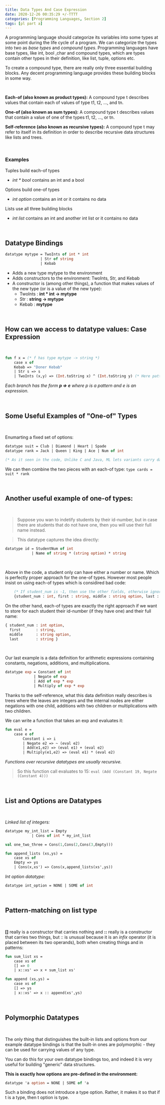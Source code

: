 ```yaml
---
title: Data Types And Case Expression
date: 2020-12-26 00:35:29 +/-TTTT
categories: [Programming Languages, Section 2]
tags: [pl part a] 
---
```

A programming language should categorize its variables into some types at some point during the life cycle of a program.
We can categorize the types into two as _base types_ and _compound types_.
Programming languages have base types, like int, bool ,char and 
compound types, which are types
contain other types in their definition, like list, tuple, options etc.

To create a compound type, there are really only three essential building blocks. 
Any decent programming language provides these building blocks in some way.

<br/>

**Each-of (also known as product types):** A compound type t
describes values that contain each of values of type t1, t2, ..., and tn.

**One-of (also known as sum types):** A compound type t
describes values that contain a value of one of the types t1, t2, ..., or tn.

**Self-reference (also known as recursive types):** A compound type t may refer to itself in its definition in order to describe recursive
data structures like lists and trees.
<br/>

<br/>

### **Examples**

Tuples build each-of types
- _int * bool_ contains an int and a bool

Options build one-of types
- _int option_ contains an int or it contains no data

Lists use all three building blocks
- _int list_ contains an int and another int list or it contains no data

<br/>

## Datatype Bindings


```ml
datatype mytype = TwoInts of int * int
				| Str of string
				| Kebab
```

* Adds a new type mytype to the environment
* Adds constructors to the environment: TwoInts, Str, and Kebab
* A constructor is (among other things), a function that makes
values of the new type (or is a value of the new type):
	* TwoInts : **int * int -> mytype**
	* Str : **string -> mytype**
	* Kebab : **mytype**

<br/>

## How can we access to datatype values: Case Expression

<br/>

``` ml
fun f x = (* f has type mytype -> string *)
	case x of
	Kebab => "Doner Kebab"
	| Str s => s
	| TwoInts (x,y) => (Int.toString x) ^ (Int.toString y) (* Here pattern matching is like a let expression: It binds variables in a local scope.*)
```

_Each branch has the form **p => e** where p is a pattern and e is an expression._

<br/>

## Some Useful Examples of "One-of" Types
<br/>

Enumarting a fixed set of options:


```ml
datatype suit = Club | Diamond | Heart | Spade
datatype rank = Jack | Queen | King | Ace | Num of int 

(* As it seen in the code, Unlike C and Java, ML lets variants carry data*)
```
We can then combine the two pieces with an each-of type: `type cards = suit * rank`

<br/>

## Another useful example of one-of types:

<br/>

>Suppose you wan to indetify students by their id-number, but in case there are students
that do not have one, then you will use their full name instead.

>This datatype captures the idea directly:

```ml
datatype id = StudentNum of int
		 	| Name of string * (string option) * string
```
<br/>

Above in the code, a student only can have either a number or name. Which is perfectly proper
approach for the one-of types. 
	However most people insist on using each-of types which is considired bad code:
```ml
	(* If student_num is -1, then use the other fields, otherwise ignore other fields *)
	{student_num : int, first : string, middle : string option, last : string}
```
On the other hand, each-of types are exactly the right approach if we want to store for each student their
id-number (if they have one) and their full name:
```ml
{ student_num : int option,
  first       : string,
  middle      : string option,
  last        : string }
```
<br/>

Our last example is a data definition for arithmetic expressions containing constants, negations, additions,
and multiplications.

```ml
datatype exp = Constant of int
			 | Negate of exp
			 | Add of exp * exp
			 | Multiply of exp * exp
```

Thanks to the self-reference, what this data definition really describes is trees where the leaves are integers
and the internal nodes are either negations with one child, additions with two children or multiplications with two children.


We can write a function that takes an exp and evaluates it:
```ml
fun eval e =
	case e of
		Constant i => i
	  	| Negate e2 => ~ (eval e2)
		| Add(e1,e2) => (eval e1) + (eval e2)
		| Multiply(e1,e2) => (eval e1) * (eval e2)
```
_Functions over recursive datatypes are usually recursive._

>So this function call evaluates to 15:
`eval (Add (Constant 19, Negate (Constant 4)))`

<br/>

## List and Options are Datatypes 

<br/>

_Linked list of integers:_
<br/>

```ml
datatype my_int_list = Empty
			| Cons of int * my_int_list

val one_two_three = Cons(1,Cons(2,Cons(3,Empty)))	

fun append_lists (xs,ys) = 
	case xs of
	Empty => ys
	| Cons(x,xs') => Cons(x,append_lists(xs',ys))	
```

_Int option datatype:_

```ml 
datatype int_option = NONE | SOME of int
 ```

<br/>

## Pattern-matching on list type

<br/> 

**[]** really is a constructor that
carries nothing and **::** really is a constructor that carries two things, but :: is unusual because it is an _infix_
operator (it is placed between its two operands), both when creating things and in patterns:

```ml
fun sum_list xs =
	case xs of
	[] => 0
	| x::xs' => x + sum_list xs'

fun append (xs,ys) =
	case xs of
	[] => ys
	| x::xs' => x :: append(xs',ys)
```
<br/>


## Polymorphic Datatypes
<br/>

The only thing that distinguishes the built-in lists and options
from our example datatype bindings is that the built-in ones are polymorphic - they can be used for carrying
values of any type. 

You can do this for your own datatype bindings too, 
and indeed it is very useful for building "generic" data structures.

**This is exactly how options are pre-defined in the environment:**

```ml 
datatype 'a option = NONE | SOME of 'a 
```

Such a binding does not introduce a type option. Rather, it makes it so that if t is a type, then t option is type.
